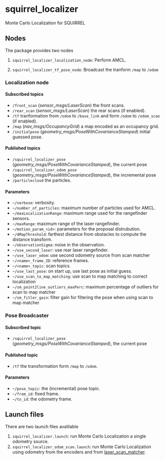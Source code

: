 squirrel_localizer
==================

Monte Carlo Localization for SQUIRREL

## Nodes

The package provides two nodes

1. `squirrel_localizer_localization_node`: Perform AMCL.

2. `squirrel_localizer_tf_pose_node`: Broadcast the tranform `/map` to `/odom`

### Localization node

#### Subscribed topics
- `/front_scan` (*sensor_msgs/LaserScan*) the front scans.
- `/rear_scan` (*sensor_msgs/LaserScan*) the rear scans (if enabled).
- `/tf` tranformation from `/odom` to `/base_link` and form `/odom` to `/odom_scan` (if enabled).
- `/map` (*nav_msgs/OccupancyGrid*) a map encoded as an occupancy grid. 
- `/initialpose` (*geometry_msgs/PoseWithCovarianceStamped*) initial guessed pose.
  
#### Published topics
- `/squirrel_localizer_pose` (*geometry_msgs/PoseWithCovarianceStamped*), the current pose
- `/squirrel_localizer_odom_pose` (*geometry_msgs/PoseWithCovarianceStamped*), the incremental pose
- `/particlecloud` the particles.

#### Parameters

- `~/verbose`: verbosity.
- `~/number_of_particles`: maximum number of particles used for AMCL.
- `~/maxLocalizationRange`: maximum range used for the rangefinder sensors.
- `~/maxRange`: maximum range of the laser rangefinder.
- `~/motion_param_<id>`: parameters for the proposal distrubution.
- `~/dMapThreshold`: farthest distance from obstacles to compute the distance transform.
- `~/observationSigma`: noise in the observation.
- `~/use_second_laser`: use rear laser rangefinder.
- `~/use_laser_odom`: use second odometry source from scan matcher
- `~/<name>_frame_ID`: reference frames.
- `~/<name>_topic`: scan topics.
- `~/use_last_pose`: on start up, use last pose as initial guess.
- `~/use_scan_to_map_matching`: use scan to map matching to correct localization
- `~/sm_point2line_outliers_maxPerc`: maximum percentage of outliers for scan to map matcher  
- `~/sm_fitler_gain`: filter gain for filtering the pose when using scan to map matcher
  
### Pose Broadcaster

#### Subscribed topic
- `/squirrel_localizer_pose` (*geometry_msgs/PoseWithCovarianceStamped*), the current pose
  
#### Published topic
- `/tf` the transformation form `/map` to `/odom`.

#### Parameters
- `~/pose_topic`: the (incremental) pose topic.
- `~/from_id`: fixed frame.
- `~/to_id`: the odometry frame.

## Launch files

There are two launch files avalilable
1. `squirrel_localizer.launch`: run Monte Carlo Localization a single
odometry source.
2. `squirrel_localizer_odom_scan.launch`: run Monte Carlo Localization
using odometry from the encoders and from
[laser_scan_matcher](https://github.com/federico-b/squirrel_nav/tree/indigo_dev/laser_scan_matcher).
